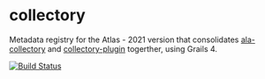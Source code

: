 # collectory
Metadata registry for the Atlas - 2021 version that consolidates [ala-collectory](https://github.com/AtlasOfLivingAustralia/ala-collectory) 
and [collectory-plugin](https://github.com/AtlasOfLivingAustralia/collectory-plugin) togerther, using Grails 4.

[![Build Status](https://travis-ci.org/AtlasOfLivingAustralia/collectory.svg?branch=develop)](https://travis-ci.org/AtlasOfLivingAustralia/collectory)
